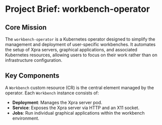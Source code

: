 # Project Brief: workbench-operator

## Core Mission
The `workbench-operator` is a Kubernetes operator designed to simplify the management and deployment of user-specific workbenches. It automates the setup of Xpra servers, graphical applications, and associated Kubernetes resources, allowing users to focus on their work rather than on infrastructure configuration.

## Key Components
A `Workbench` custom resource (CR) is the central element managed by the operator. Each `Workbench` instance consists of:
- **Deployment**: Manages the Xpra server pod.
- **Service**: Exposes the Xpra server via HTTP and an X11 socket.
- **Jobs**: Run individual graphical applications within the workbench environment. 